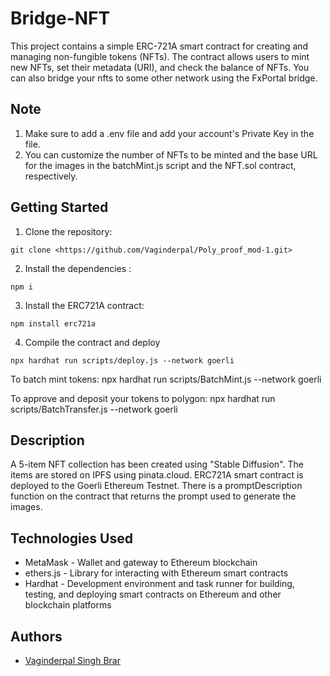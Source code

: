 
# Bridge-NFT

This project contains a simple ERC-721A smart contract for creating and managing non-fungible tokens (NFTs). The contract allows users to mint new NFTs, set their metadata (URI), and check the balance of NFTs. You can also bridge your nfts to some other network using the FxPortal bridge.
## Note 
1. Make sure to add a .env file and add your account's Private Key in the file.
2. You can customize the number of NFTs to be minted and the base URL for the images in the batchMint.js script and the NFT.sol contract, respectively.
 
## Getting Started

1. Clone the repository:

```
git clone <https://github.com/Vaginderpal/Poly_proof_mod-1.git>
```

2. Install the dependencies :

```
npm i
```

3. Install the ERC721A contract:

```
npm install erc721a
```

4. Compile the contract and deploy
```
npx hardhat run scripts/deploy.js --network goerli

```
To batch mint tokens: npx hardhat run scripts/BatchMint.js --network goerli

To approve and deposit your tokens to polygon: npx hardhat run scripts/BatchTransfer.js --network goerli



## Description
A 5-item NFT collection has been created using "Stable Diffusion". The items are stored on IPFS using pinata.cloud.  ERC721A smart contract is deployed to the Goerli Ethereum Testnet. There is a promptDescription function on the contract that returns the prompt used to generate the images.



## Technologies Used 
- MetaMask - Wallet and gateway to Ethereum blockchain  
- ethers.js - Library for interacting with Ethereum smart contracts  
- Hardhat - Development environment and task runner for building, testing, and deploying smart contracts on Ethereum and other blockchain platforms
## Authors
- [Vaginderpal Singh Brar](https://github.com/Vaginderpal)



